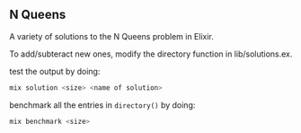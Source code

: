 ## N Queens

A variety of solutions to the N Queens problem in Elixir.

To add/subteract new ones, modify the directory function in lib/solutions.ex.

test the output by doing:

```bash
mix solution <size> <name of solution>
```

benchmark all the entries in `directory()`
by doing:

```bash
mix benchmark <size>
```
